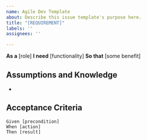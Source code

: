 ```yaml
---
name: Agile Dev Template
about: Describe this issue template's purpose here.
title: "[REQUIREMENT]"
labels: ''
assignees: ''

---
```


**As a** [role]
**I need** [functionality]
**So that** [some benefit]

## Assumptions and Knowledge

*

## Acceptance Criteria
```gherkin
Given [precondition]
When [action]
Then [result]
```
